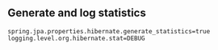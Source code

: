 



## Generate and log statistics
```properties
spring.jpa.properties.hibernate.generate_statistics=true
logging.level.org.hibernate.stat=DEBUG
```
